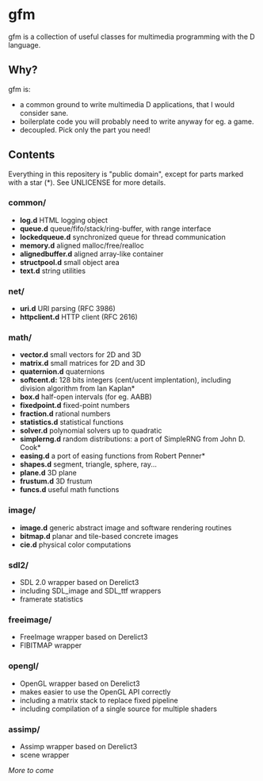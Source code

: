 # gfm


gfm is a collection of useful classes for multimedia programming with the D language.


## Why?


gfm is:
  * a common ground to write multimedia D applications, that I would consider sane.
  * boilerplate code you will probably need to write anyway for eg. a game.
  * decoupled. Pick only the part you need!



## Contents


Everything in this repositery is "public domain", except for parts marked with a star (*).
See UNLICENSE for more details.


### common/
  * **log.d** HTML logging object
  * **queue.d** queue/fifo/stack/ring-buffer, with range interface
  * **lockedqueue.d** synchronized queue for thread communication
  * **memory.d** aligned malloc/free/realloc
  * **alignedbuffer.d** aligned array-like container
  * **structpool.d** small object area
  * **text.d** string utilities


### net/
  * **uri.d** URI parsing (RFC 3986)
  * **httpclient.d** HTTP client (RFC 2616)


### math/
  * **vector.d** small vectors for 2D and 3D
  * **matrix.d** small matrices for 2D and 3D
  * **quaternion.d** quaternions
  * **softcent.d:** 128 bits integers (cent/ucent implentation), including division algorithm from Ian Kaplan\*
  * **box.d** half-open intervals (for eg. AABB)
  * **fixedpoint.d** fixed-point numbers
  * **fraction.d** rational numbers
  * **statistics.d** statistical functions
  * **solver.d** polynomial solvers up to quadratic
  * **simplerng.d** random distributions: a port of SimpleRNG from John D. Cook\*
  * **easing.d** a port of easing functions from Robert Penner\*
  * **shapes.d** segment, triangle, sphere, ray...
  * **plane.d** 3D plane
  * **frustum.d** 3D frustum
  * **funcs.d** useful math functions


### image/
  * **image.d** generic abstract image and software rendering routines
  * **bitmap.d** planar and tile-based concrete images
  * **cie.d** physical color computations


### sdl2/
  * SDL 2.0 wrapper based on Derelict3
  * including SDL_image and SDL_ttf wrappers
  * framerate statistics


### freeimage/
  * FreeImage wrapper based on Derelict3
  * FIBITMAP wrapper


### opengl/
  * OpenGL wrapper based on Derelict3
  * makes easier to use the OpenGL API correctly
  * including a matrix stack to replace fixed pipeline
  * including compilation of a single source for multiple shaders

### assimp/
  * Assimp wrapper based on Derelict3
  * scene wrapper

*More to come*
